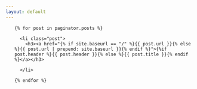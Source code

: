 ```yaml
---
layout: default
---
```


<!-- Posts -->
<ul id="posts">

	{% for post in paginator.posts %}

	  <li class="post">
	  	<h3><a href="{% if site.baseurl == "/" %}{{ post.url }}{% else %}{{ post.url | prepend: site.baseurl }}{% endif %}">{%if post.header %}{{ post.header }}{% else %}{{ post.title }}{% endif %}</a></h3>
    
	  </li>

    {% endfor %}

</ul>
